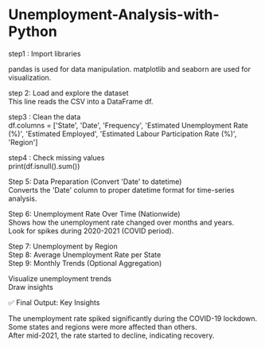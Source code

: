 # Unemployment-Analysis-with-Python<br>

step1 : Import libraries<br>

pandas is used for data manipulation.
matplotlib and seaborn are used for visualization.<br>

step 2: Load and explore the dataset<br>
This line reads the CSV into a DataFrame df.<br>

step3 : Clean the data<br>
df.columns = ['State', 'Date', 'Frequency', 'Estimated Unemployment Rate (%)',
              'Estimated Employed', 'Estimated Labour Participation Rate (%)', 'Region']

step4 : Check missing values<br>
print(df.isnull().sum())<br>

Step 5: Data Preparation (Convert 'Date' to datetime)<br>
Converts the 'Date' column to proper datetime format for time-series analysis.<br>

Step 6: Unemployment Rate Over Time (Nationwide)<br>
Shows how the unemployment rate changed over months and years.<br>
Look for spikes during 2020-2021 (COVID period).

Step 7: Unemployment by Region<br>
Step 8: Average Unemployment Rate per State<br>
Step 9: Monthly Trends (Optional Aggregation)<br>

Visualize unemployment trends<br>
Draw insights<br>

✅ Final Output: Key Insights<br>

The unemployment rate spiked significantly during the COVID-19 lockdown.<br>
Some states and regions were more affected than others.<br>
After mid-2021, the rate started to decline, indicating recovery.<br>
